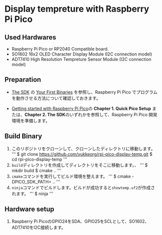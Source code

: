 # Display tempreture with Raspberry Pi Pico

## Used Hardwares

* Raspberry Pi Pico or RP2040 Compatible board.
* SO1602 16x2 OLED Character Display Module (I2C connection model)
* ADT7410 High Resolution Tempreture Sensor Module (I2C connection model)

## Preparation

* [The SDK](https://www.raspberrypi.com/documentation/microcontrollers/c_sdk.html) の [Your First Binaries](https://www.raspberrypi.com/documentation/microcontrollers/c_sdk.html#your-first-binaries) を参照し、Raspberry Pi Pico でプログラムを動作させる方法について確認しておきます。

* [Getting started with Raspberry Pi Pico](https://datasheets.raspberrypi.com/pico/getting-started-with-pico.pdf)の
   **Chapter 1. Quick Pico Setup** または、**Chapter 2. The SDK**のいずれかを参照して、Raspberry Pi Pico 開発環境を準備します。


## Build Binary

1. このリポジトリをクローンして、クローンしたディレクトリに移動します。
   '''
   $ git clone https://github.com/yukkeorg/rpi-pico-display-temp.git
   $ cd rpi-pico-display-temp
   '''
2. `build`ディレクトリを作成してディレクトリをそこに移動します。、
   '''
   $ mkdir build
   $ cmake ..
   '''
3. `cmake`コマンドを実行してビルド環境を整えます。
   '''
   $ cmake -DPICO_SDK_PATH=<path-to-sdk> ..
   '''
4. `ninja`コマンドでビルドします。ビルドが成功すると`showtemp.uf2`が作成されます。
   '''
   $ ninja
   '''

## Hardware setup

1. Raspberry Pi PicoのGPIO24をSDA、GPIO25をSCLとして、SO1602、ADT7410をI2C接続します。
